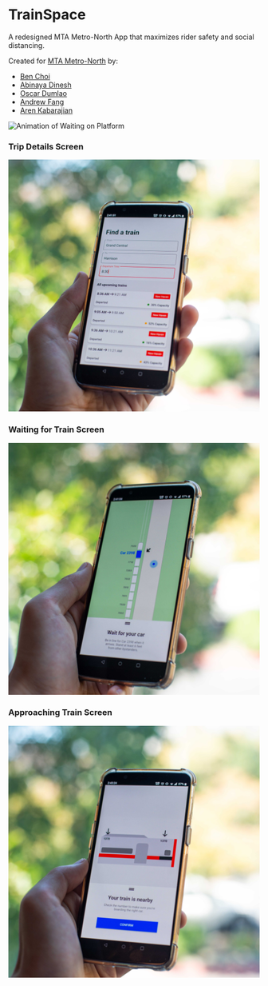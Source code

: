 # TrainSpace
A redesigned MTA Metro-North App that maximizes rider safety and social distancing.

Created for [MTA Metro-North](https://www.mtahackathon.org/) by:
+ [Ben Choi](https://benchoi.me)
+ [Abinaya Dinesh](https://medium.com/@abinayadinesh1)
+ [Oscar Dumlao](oscardumlao.com)
+ [Andrew Fang](https://www.linkedin.com/in/afandrew/)
+ [Aren Kabarajian](https://www.arenkabarajian.com/)

![Animation of Waiting on Platform](https://github.com/choiben314/TrainSpace/blob/master/images/TrainSpace.gif)

### Trip Details Screen
![Enter Trip Details](https://github.com/choiben314/TrainSpace/blob/master/images/BEN_2233.jpg)

### Waiting for Train Screen
![Waiting for Train](https://github.com/choiben314/TrainSpace/blob/master/images/BEN_2231.jpg)

### Approaching Train Screen
![Train is Approaching](https://github.com/choiben314/TrainSpace/blob/master/images/BEN_2236.jpg)
